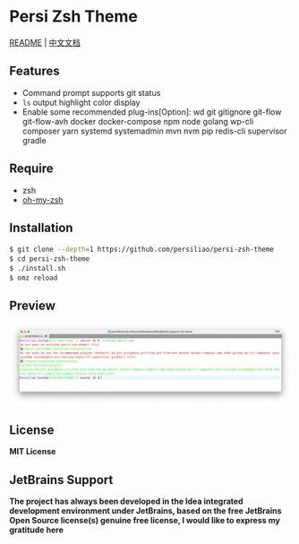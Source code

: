# Persi Zsh Theme

[README](/README.md "README") | [中文文档](/README_zh.md "中文文档")

## Features
  * Command prompt supports git status 
  * `ls` output highlight color display
  * Enable some recommended plug-ins[Option]: wd git gitignore git-flow git-flow-avh docker docker-compose npm node golang wp-cli composer yarn systemd systemadmin mvn nvm pip redis-cli supervisor gradle

## Require

- zsh
- [oh-my-zsh](https://github.com/ohmyzsh/ohmyzsh "oh-my-zsh")

## Installation

```sh
$ git clone --depth=1 https://github.com/persiliao/persi-zsh-theme
$ cd persi-zsh-theme
$ ./install.sh
$ omz reload
```

## Preview

![Preview](screenshot.png)

## License

**MIT License**

## JetBrains Support

**The project has always been developed in the Idea integrated development environment under JetBrains, based on the
free JetBrains Open Source license(s) genuine free license, I would like to express my gratitude here**
